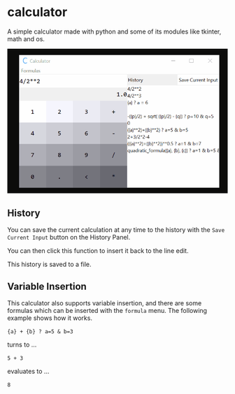 # calculator
A simple calculator made with python and some of its modules like tkinter, math and os.

![enter image description here](https://raw.githubusercontent.com/Maximinodotpy/calculator/main/showcase%20%282%29.gif)

## History
You can save the current calculation at any time to the history with the `Save Current Input` button on the History Panel.

You can then click this function to insert it back to the line edit.

This history is saved to a file.

## Variable Insertion
This calculator also supports variable insertion, and there are some formulas which can be inserted with the `formula` menu. The following example shows how it works.
```
{a} + {b} ? a=5 & b=3
```
turns to ...
```
5 + 3
```
evaluates to ...
```
8
```
